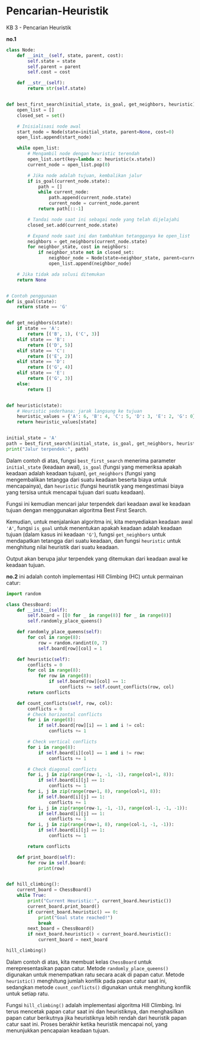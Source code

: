 # Pencarian-Heuristik
KB 3  - Pencarian Heuristik 


**no.1**
```python
class Node:
    def __init__(self, state, parent, cost):
        self.state = state
        self.parent = parent
        self.cost = cost

    def __str__(self):
        return str(self.state)


def best_first_search(initial_state, is_goal, get_neighbors, heuristic):
    open_list = []
    closed_set = set()

    # Inisialisasi node awal
    start_node = Node(state=initial_state, parent=None, cost=0)
    open_list.append(start_node)

    while open_list:
        # Mengambil node dengan heuristic terendah
        open_list.sort(key=lambda x: heuristic(x.state))
        current_node = open_list.pop(0)

        # Jika node adalah tujuan, kembalikan jalur
        if is_goal(current_node.state):
            path = []
            while current_node:
                path.append(current_node.state)
                current_node = current_node.parent
            return path[::-1]

        # Tandai node saat ini sebagai node yang telah dijelajahi
        closed_set.add(current_node.state)

        # Expand node saat ini dan tambahkan tetangganya ke open_list
        neighbors = get_neighbors(current_node.state)
        for neighbor_state, cost in neighbors:
            if neighbor_state not in closed_set:
                neighbor_node = Node(state=neighbor_state, parent=current_node, cost=cost)
                open_list.append(neighbor_node)

    # Jika tidak ada solusi ditemukan
    return None


# Contoh penggunaan
def is_goal(state):
    return state == 'G'


def get_neighbors(state):
    if state == 'A':
        return [('B', 1), ('C', 3)]
    elif state == 'B':
        return [('D', 5)]
    elif state == 'C':
        return [('E', 2)]
    elif state == 'D':
        return [('G', 4)]
    elif state == 'E':
        return [('G', 3)]
    else:
        return []


def heuristic(state):
    # Heuristic sederhana: jarak langsung ke tujuan
    heuristic_values = {'A': 6, 'B': 4, 'C': 5, 'D': 3, 'E': 2, 'G': 0}
    return heuristic_values[state]


initial_state = 'A'
path = best_first_search(initial_state, is_goal, get_neighbors, heuristic)
print("Jalur terpendek:", path)
```

Dalam contoh di atas, fungsi `best_first_search` menerima parameter `initial_state` (keadaan awal), `is_goal` (fungsi yang memeriksa apakah keadaan adalah keadaan tujuan), `get_neighbors` (fungsi yang mengembalikan tetangga dari suatu keadaan beserta biaya untuk mencapainya), dan `heuristic` (fungsi heuristik yang mengestimasi biaya yang tersisa untuk mencapai tujuan dari suatu keadaan). 

Fungsi ini kemudian mencari jalur terpendek dari keadaan awal ke keadaan tujuan dengan menggunakan algoritma Best First Search.

Kemudian, untuk menjalankan algoritma ini, kita menyediakan keadaan awal `'A'`, fungsi `is_goal` untuk menentukan apakah keadaan adalah keadaan tujuan (dalam kasus ini keadaan `'G'`), fungsi `get_neighbors` untuk mendapatkan tetangga dari suatu keadaan, dan fungsi `heuristic` untuk menghitung nilai heuristik dari suatu keadaan.

Output akan berupa jalur terpendek yang ditemukan dari keadaan awal ke keadaan tujuan.

**no.2**
ini adalah contoh implementasi Hill Climbing (HC) untuk permainan catur:

```python
import random

class ChessBoard:
    def __init__(self):
        self.board = [[0 for _ in range(8)] for _ in range(8)]
        self.randomly_place_queens()

    def randomly_place_queens(self):
        for col in range(8):
            row = random.randint(0, 7)
            self.board[row][col] = 1

    def heuristic(self):
        conflicts = 0
        for col in range(8):
            for row in range(8):
                if self.board[row][col] == 1:
                    conflicts += self.count_conflicts(row, col)
        return conflicts

    def count_conflicts(self, row, col):
        conflicts = 0
        # Check horizontal conflicts
        for i in range(8):
            if self.board[row][i] == 1 and i != col:
                conflicts += 1

        # Check vertical conflicts
        for i in range(8):
            if self.board[i][col] == 1 and i != row:
                conflicts += 1

        # Check diagonal conflicts
        for i, j in zip(range(row-1, -1, -1), range(col+1, 8)):
            if self.board[i][j] == 1:
                conflicts += 1
        for i, j in zip(range(row+1, 8), range(col+1, 8)):
            if self.board[i][j] == 1:
                conflicts += 1
        for i, j in zip(range(row-1, -1, -1), range(col-1, -1, -1)):
            if self.board[i][j] == 1:
                conflicts += 1
        for i, j in zip(range(row+1, 8), range(col-1, -1, -1)):
            if self.board[i][j] == 1:
                conflicts += 1

        return conflicts

    def print_board(self):
        for row in self.board:
            print(row)


def hill_climbing():
    current_board = ChessBoard()
    while True:
        print("Current Heuristic:", current_board.heuristic())
        current_board.print_board()
        if current_board.heuristic() == 0:
            print("Goal state reached!")
            break
        next_board = ChessBoard()
        if next_board.heuristic() < current_board.heuristic():
            current_board = next_board

hill_climbing()
```

Dalam contoh di atas, kita membuat kelas `ChessBoard` untuk merepresentasikan papan catur. Metode `randomly_place_queens()` digunakan untuk menempatkan ratu secara acak di papan catur. Metode `heuristic()` menghitung jumlah konflik pada papan catur saat ini, sedangkan metode `count_conflicts()` digunakan untuk menghitung konflik untuk setiap ratu.

Fungsi `hill_climbing()` adalah implementasi algoritma Hill Climbing. Ini terus mencetak papan catur saat ini dan heuristiknya, dan menghasilkan papan catur berikutnya jika heuristiknya lebih rendah dari heuristik papan catur saat ini. Proses berakhir ketika heuristik mencapai nol, yang menunjukkan pencapaian keadaan tujuan.
